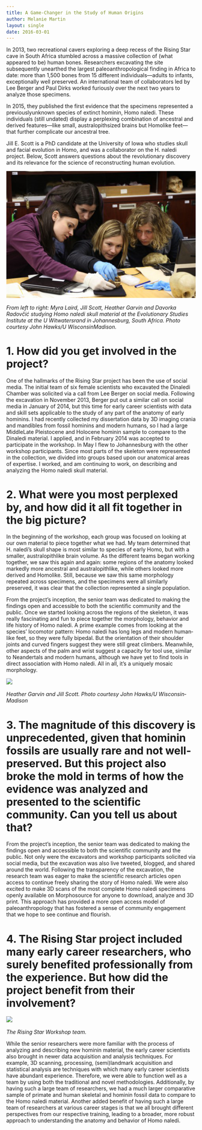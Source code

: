 ```yaml
---
title: A Game-Changer in the Study of Human Origins
author: Melanie Martin
layout: single
date: 2016-03-01
---
```


In 2013, two recreational cavers exploring a deep recess of the Rising Star cave in South Africa stumbled across a massive collection of (what appeared to be) human bones. Researchers excavating the site subsequently unearthed the largest paleoanthropological finding in Africa to date: more than 1,500 bones from 15 different individuals—adults to infants, exceptionally well preserved. An international team of collaborators led by Lee Berger and Paul Dirks worked furiously over the next two years to analyze those specimens.

In 2015, they published the first evidence that the specimens represented a previously­unknown species of extinct hominin, Homo naledi. These individuals (still undated) display a perplexing combination of ancestral and derived features—like small, australopith­sized brains but Homo­like feet—that further complicate our ancestral tree.

Jill E. Scott is a PhD candidate at the University of Iowa who studies skull and facial evolution in Homo, and was a collaborator on the H. naledi project. Below, Scott answers questions about the revolutionary discovery and its relevance for the science of reconstructing human evolution.

![](/assets/images/naledi1.png)

*From left to right: Myra Laird, Jill Scott, Heather Garvin and Davorka Radovčić studying Homo naledi skull material at the Evolutionary Studies Institute at the U Witwatersrand in Johannesburg, South Africa. Photo courtesy John Hawks/U Wisconsin­Madison.*

# 1. How did you get involved in the project?

One of the hallmarks of the Rising Star project has been the use of social media. The initial team of six female scientists who excavated the Dinaledi Chamber was solicited via a call from Lee Berger on social media. Following the excavation in November 2013, Berger put out a similar call on social media in January of 2014, but this time for early career scientists with data and skill sets applicable to the study of any part of the anatomy of early hominins. I had recently collected my dissertation data by 3D imaging crania and mandibles from fossil hominins and modern humans, so I had a large Middle­Late Pleistocene and Holocene hominin sample to compare to the Dinaledi material. I applied, and in February 2014 was accepted to participate in the workshop. In May I flew to Johannesburg with the other workshop participants. Since most parts of the skeleton were represented in the collection, we divided into groups based upon our anatomical areas of expertise. I worked, and am continuing to work, on describing and analyzing the Homo naledi skull material.

# 2. What were you most perplexed by, and how did it all fit together in the big picture?

In the beginning of the workshop, each group was focused on looking at our own material to piece together what we had. My team determined that H. naledi’s skull shape is most similar to species of early Homo, but with a smaller, australopith­like brain volume. As the different teams began working together, we saw this again and again: some regions of the anatomy looked markedly more ancestral and australopith­like, while others looked more derived and Homo­like. Still, because we saw this same morphology repeated across specimens, and the specimens were all similarly preserved, it was clear that the collection represented a single population.

From the project’s inception, the senior team was dedicated to making the findings open and accessible to both the scientific community and the public. Once we started looking across the regions of the skeleton, it was really fascinating and fun to piece together the morphology, behavior and life history of Homo naledi. A prime example comes from looking at the species’ locomotor pattern: Homo naledi has long legs and modern human­like feet, so they were fully bipedal. But the orientation of their shoulder joints and curved fingers suggest they were still great climbers. Meanwhile, other aspects of the palm and wrist suggest a capacity for tool use, similar to Neandertals and modern humans, although we have yet to find tools in direct association with Homo naledi. All in all, it’s a uniquely mosaic morphology.

![](/assets/images/naledi2.jpg)

*Heather Garvin and Jill Scott. Photo courtesy John Hawks/U Wisconsin­Madison*

# 3. The magnitude of this discovery is unprecedented, given that hominin fossils are usually rare and not well­preserved. But this project also broke the mold in terms of how the evidence was analyzed and presented to the scientific community. Can you tell us about that?

From the project’s inception, the senior team was dedicated to making the findings open and accessible to both the scientific community and the public. Not only were the excavators and workshop participants solicited via social media, but the excavation was also live tweeted, blogged, and shared around the world. Following the transparency of the excavation, the research team was eager to make the scientific research articles open access to continue freely sharing the story of Homo naledi. We were also excited to make 3D scans of the most complete Homo naledi specimens openly available on Morphosource for anyone to download, analyze and 3D print. This approach has provided a more open access model of paleoanthropology that has fostered a sense of community engagement that we hope to see continue and flourish.

# 4. The Rising Star project included many early career researchers, who surely benefited professionally from the experience. But how did the project benefit from their involvement?


![](/assets/images/naledi3.jpg)

*The Rising Star Workshop team.*

While the senior researchers were more familiar with the process of analyzing and describing new hominin material, the early career scientists also brought in newer data acquisition and analysis techniques. For example, 3D scanning, processing, (semi)landmark acquisition and statistical analysis are techniques with which many early career scientists have abundant experience. Therefore, we were able to function well as a team by using both the traditional and novel methodologies. Additionally, by having such a large team of researchers, we had a much larger comparative sample of primate and human skeletal and hominin fossil data to compare to the Homo naledi material. Another added benefit of having such a large team of researchers at various career stages is that we all brought different perspectives from our respective training, leading to a broader, more robust approach to understanding the anatomy and behavior of Homo naledi.